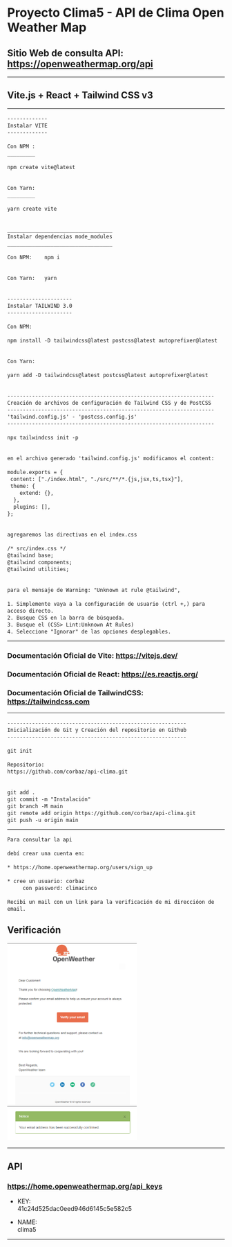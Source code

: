# Proyecto Clima5 - API de Clima Open Weather Map

## Sitio Web de consulta API: https://openweathermap.org/api
___

## Vite.js + React + Tailwind CSS v3
___

```
-------------
Instalar VITE
-------------

Con NPM :
_________

npm create vite@latest


Con Yarn:
_________

yarn create vite


__________________________________
Instalar dependencias mode_modules
__________________________________

Con NPM:    npm i


Con Yarn:   yarn


---------------------
Instalar TAILWIND 3.0
---------------------

Con NPM:

npm install -D tailwindcss@latest postcss@latest autoprefixer@latest


Con Yarn:

yarn add -D tailwindcss@latest postcss@latest autoprefixer@latest


-------------------------------------------------------------------
Creación de archivos de configuración de Tailwind CSS y de PostCSS
-------------------------------------------------------------------
'tailwind.config.js' - 'postcss.config.js'
-------------------------------------------------------------------

npx tailwindcss init -p


en el archivo generado 'tailwind.config.js' modificamos el content:

module.exports = {
 content: ["./index.html", "./src/**/*.{js,jsx,ts,tsx}"],
 theme: {
    extend: {},
  },
  plugins: [],
};


agregaremos las directivas en el index.css

/* src/index.css */
@tailwind base;
@tailwind components;
@tailwind utilities;


para el mensaje de Warning: "Unknown at rule @tailwind",

1. Simplemente vaya a la configuración de usuario (ctrl +,) para acceso directo.
2. Busque CSS en la barra de búsqueda. 
3. Busque el (CSS> Lint:Unknown At Rules) 
4. Seleccione "Ignorar" de las opciones desplegables.

```
___
### Documentación Oficial de Vite: https://vitejs.dev/

### Documentación Oficial de React: https://es.reactjs.org/

### Documentación Oficial de TailwindCSS: https://tailwindcss.com
___

```
----------------------------------------------------------
Inicialización de Git y Creación del repositorio en Github
----------------------------------------------------------

git init

Repositorio:
https://github.com/corbaz/api-clima.git


git add .
git commit -m "Instalación"
git branch -M main
git remote add origin https://github.com/corbaz/api-clima.git
git push -u origin main

```
___

```
Para consultar la api

debí crear una cuenta en:

* https://home.openweathermap.org/users/sign_up

* cree un usuario: corbaz
     con password: climacinco 

Recibi un mail con un link para la verificación de mi direccióon de email.     
```

## Verificación

<img src="./assets/email.png" alt="email" width="300px"/>

<img src="./assets/verify.png" alt="verify" width="300px"/>

___

## API  
### https://home.openweathermap.org/api_keys

* KEY:      
41c24d525dac0eed946d6145c5e582c5

* NAME:     
clima5
___